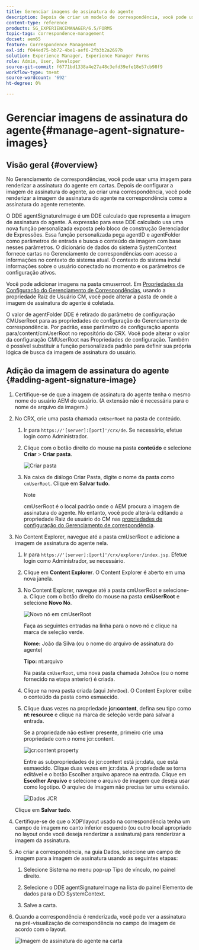 ```yaml
---
title: Gerenciar imagens de assinatura do agente
description: Depois de criar um modelo de correspondência, você pode usá-lo para criar correspondência no AEM Forms gerenciando dados, conteúdo e anexos.
content-type: reference
products: SG_EXPERIENCEMANAGER/6.5/FORMS
topic-tags: correspondence-management
docset: aem65
feature: Correspondence Management
exl-id: f044ed75-bb72-4be1-aef6-2fb3b2a2697b
solution: Experience Manager, Experience Manager Forms
role: Admin, User, Developer
source-git-commit: f6771bd1338a4e27a48c3efd39efe18e57cb98f9
workflow-type: tm+mt
source-wordcount: '692'
ht-degree: 0%

---
```


# Gerenciar imagens de assinatura do agente{#manage-agent-signature-images}

## Visão geral {#overview}

No Gerenciamento de correspondências, você pode usar uma imagem para renderizar a assinatura do agente em cartas. Depois de configurar a imagem de assinatura do agente, ao criar uma correspondência, você pode renderizar a imagem de assinatura do agente na correspondência como a assinatura do agente remetente.

O DDE agentSignatureImage é um DDE calculado que representa a imagem de assinatura do agente. A expressão para esse DDE calculado usa uma nova função personalizada exposta pelo bloco de construção Gerenciador de Expressões. Essa função personalizada pega agentID e agentFolder como parâmetros de entrada e busca o conteúdo da imagem com base nesses parâmetros. O dicionário de dados do sistema SystemContext fornece cartas no Gerenciamento de correspondências com acesso a informações no contexto do sistema atual. O contexto do sistema inclui informações sobre o usuário conectado no momento e os parâmetros de configuração ativos.

Você pode adicionar imagens na pasta cmuserroot. Em [Propriedades da Configuração do Gerenciamento de Correspondências](/help/forms/using/cm-configuration-properties.md), usando a propriedade Raiz de Usuário CM, você pode alterar a pasta de onde a imagem de assinatura do agente é coletada.

O valor de agentFolder DDE é retirado do parâmetro de configuração CMUserRoot para as propriedades de configuração do Gerenciamento de correspondência. Por padrão, esse parâmetro de configuração aponta para/content/cmUserRoot no repositório do CRX. Você pode alterar o valor da configuração CMUserRoot nas Propriedades de configuração.
Também é possível substituir a função personalizada padrão para definir sua própria lógica de busca da imagem de assinatura do usuário.

## Adição da imagem de assinatura do agente {#adding-agent-signature-image}

1. Certifique-se de que a imagem de assinatura do agente tenha o mesmo nome do usuário AEM do usuário. (A extensão não é necessária para o nome de arquivo da imagem.)
1. No CRX, crie uma pasta chamada `cmUserRoot` na pasta de conteúdo.

   1. Ir para `https://'[server]:[port]'/crx/de`. Se necessário, efetue login como Administrador.

   1. Clique com o botão direito do mouse na pasta **conteúdo** e selecione **Criar** > **Criar pasta**.

      ![Criar pasta](assets/1_createnode_cmuserroot.png)

   1. Na caixa de diálogo Criar Pasta, digite o nome da pasta como `cmUserRoot`. Clique em **Salvar tudo**.

      >[!NOTE]
      >
      >cmUserRoot é o local padrão onde o AEM procura a imagem de assinatura do agente. No entanto, você pode alterá-la editando a propriedade Raiz de usuário do CM nas [propriedades de configuração do Gerenciamento de correspondência](/help/forms/using/cm-configuration-properties.md).

1. No Content Explorer, navegue até a pasta cmUserRoot e adicione a imagem de assinatura do agente nela.

   1. Ir para `https://'[server]:[port]'/crx/explorer/index.jsp`. Efetue login como Administrador, se necessário.
   1. Clique em **Content Explorer**. O Content Explorer é aberto em uma nova janela.
   1. No Content Explorer, navegue até a pasta cmUserRoot e selecione-a. Clique com o botão direito do mouse na pasta **cmUserRoot** e selecione **Novo Nó**.

      ![Novo nó em cmUserRoot](assets/2_cmuserroot_newnode.png)

      Faça as seguintes entradas na linha para o novo nó e clique na marca de seleção verde.

      **Nome:** João da Silva (ou o nome do arquivo de assinatura do agente)

      **Tipo:** nt:arquivo

      Na pasta `cmUserRoot`, uma nova pasta chamada `JohnDoe` (ou o nome fornecido na etapa anterior) é criada.

   1. Clique na nova pasta criada (aqui `JohnDoe`). O Content Explorer exibe o conteúdo da pasta como esmaecido.

   1. Clique duas vezes na propriedade **jcr:content**, defina seu tipo como **nt:resource** e clique na marca de seleção verde para salvar a entrada.

      Se a propriedade não estiver presente, primeiro crie uma propriedade com o nome jcr:content.

      ![jcr:content property](assets/3_jcrcontentntresource.png)

      Entre as subpropriedades de jcr:content está jcr:data, que está esmaecido. Clique duas vezes em jcr:data. A propriedade se torna editável e o botão Escolher arquivo aparece na entrada. Clique em **Escolher Arquivo** e selecione o arquivo de imagem que deseja usar como logotipo. O arquivo de imagem não precisa ter uma extensão.

      ![Dados JCR](assets/5_jcrdata.png)

   Clique em **Salvar tudo**.

1. Certifique-se de que o XDP\layout usado na correspondência tenha um campo de imagem no canto inferior esquerdo (ou outro local apropriado no layout onde você deseja renderizar a assinatura) para renderizar a imagem da assinatura.
1. Ao criar a correspondência, na guia Dados, selecione um campo de imagem para a imagem de assinatura usando as seguintes etapas:

   1. Selecione Sistema no menu pop-up Tipo de vínculo, no painel direito.

   1. Selecione o DDE agentSignatureImage na lista do painel Elemento de dados para o DD SystemContext.

   1. Salve a carta.

1. Quando a correspondência é renderizada, você pode ver a assinatura na pré-visualização de correspondência no campo de imagem de acordo com o layout.

   ![Imagem de assinatura do agente na carta](assets/letterwithsignature.png)
